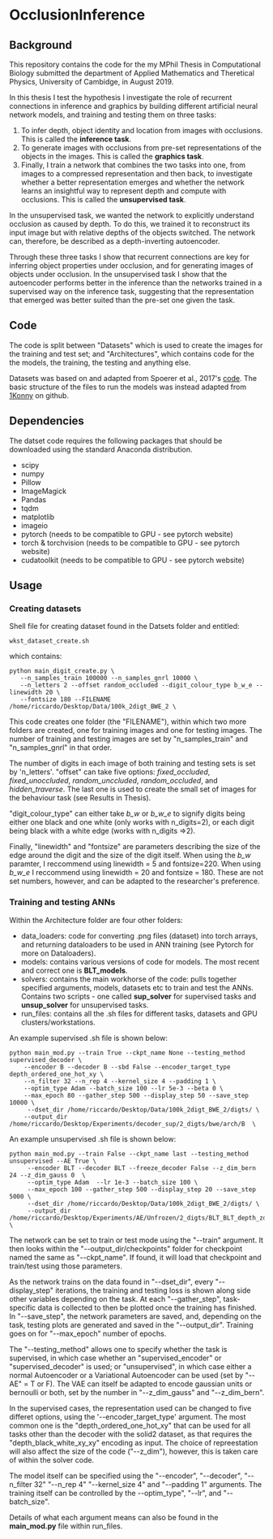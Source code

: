 # OcclusionInference

## Background

This repository contains the code for the my MPhil Thesis in Computational Biology submitted the department of 
Applied Mathematics and Theretical Physics, University of Cambidge, in August 2019. 


In this thesis I test the hypothesis I investigate the role of recurrent connections in inference and graphics by building
different artificial neural network models, and training and testing them on three tasks:
1) To infer depth, object identity and location from images with occlusions. This is called the **inference task**.
2) To generate images with occlusions from pre-set representations of the objects in the images. This is called the  **graphics task**. 
3) Finally, I train a network that combines the two tasks into one, from images to a compressed representation and then back, 
to investigate whether a better representation emerges and whether the network learns an insightful way to represent depth 
and compute with occlusions. This is called the **unsupervised task**. 

In the unsupervised task, we wanted the network to explicitly understand occlusion as caused by depth. To do this,
we trained it to reconstruct its input image but with relative depths of the objects switched. The network can, therefore, 
be described as a depth-inverting autoencoder. 

Through these three tasks I show that recurrent connections are key for inferring object properties under occlusion, and for
generating images of objects under occlusion. In the unsupervised task I show that the autoencoder performs better in the inference
than the networks trained in a supervised way on the inference task, suggesting that the representation that emerged was better suited
than the pre-set one given the task. 

## Code

The code is split between "Datasets" which is used to create the images for the training and test set; and "Architectures",
which contains code for the the models, the training, the testing and anything else.

Datasets was based on and adapted from Spoerer et al., 2017's [code](https://github.com/cjspoerer/digitclutter). 
The basic structure of the files to run the models was instead adapted from [1Konny](https://github.com/1Konny/Beta-VAE) on github.

## Dependencies 

The datset code requires the following packages that should be downloaded using the standard Anaconda distribution.
* scipy
* numpy
* Pillow
* ImageMagick
* Pandas
* tqdm
* matplotlib
* imageio
* pytorch (needs to be compatible to GPU - see pytorch website)
* torch & torchvision (needs to be compatible to GPU - see pytorch website)
* cudatoolkit (needs to be compatible to GPU - see pytorch website)



## Usage

### Creating datasets

Shell file for creating dataset found in the Datsets folder and entitled:

```
wkst_dataset_create.sh
```

which contains:

```
python main_digit_create.py \
   --n_samples_train 100000 --n_samples_gnrl 10000 \
   --n_letters 2 --offset random_occluded --digit_colour_type b_w_e --linewidth 20 \
   --fontsize 180 --FILENAME /home/riccardo/Desktop/Data/100k_2digt_BWE_2 \
```
This code creates one folder (the "FILENAME"), within which two more folders are created, one for training images and one for testing images. The number of training and testing images are set by "n_samples_train" and "n_samples_gnrl" in that order. 

The number of digits in each image of both training and testing sets is set by 'n_letters'. 
"offset" can take five options: *fixed_occluded*, *fixed_unoccluded*, *random_unccluded*, *random_occluded*, and *hidden_traverse*. The last one is used to create the small set of images for the behaviour task (see Results in Thesis).

"digit_colour_type" can either take *b_w* or *b_w_e* to signify digits being either one black and one white (only works with n_digits=2), or each digit being black with a white edge (works with n_digits =>2). 

Finally, "linewidth" and "fontsize" are parameters describing the size of the edge around the digit and the size of the digit itself. When using the *b_w* paramter, I reccommend using linewidth = 5 and fontsize=220. When using *b_w_e* I reccommend using linewidth = 20 and fontsize = 180. These are not set numbers, however, and can be adapted to the researcher's preference.


### Training and testing ANNs

Within the Architecture folder are four other folders: 
* data_loaders: code for converting .png files (dataset) into torch arrays, and returning dataloaders to be used in ANN training (see Pytorch for more on Dataloaders). 
* models: contains various versions of code for models. The most recent and correct one is **BLT_models**.
* solvers: contains the main workhorse of the code: pulls together specified arguments, models, datasets etc to train and test the ANNs. Contains two scripts - one called **sup_solver** for supervised tasks and **unsup_solver** for unsupervised tasks. 
* run_files: contains all the .sh files for different tasks, datasets and GPU clusters/workstations.  


An example supervised .sh file is shown below:
```
python main_mod.py --train True --ckpt_name None --testing_method supervised_decoder \
    --encoder B --decoder B --sbd False --encoder_target_type depth_ordered_one_hot_xy \
    --n_filter 32 --n_rep 4 --kernel_size 4 --padding 1 \
    --optim_type Adam --batch_size 100 --lr 5e-3 --beta 0 \
    --max_epoch 80 --gather_step 500 --display_step 50 --save_step 10000 \
     --dset_dir /home/riccardo/Desktop/Data/100k_2digt_BWE_2/digts/ \
    --output_dir /home/riccardo/Desktop/Experiments/decoder_sup/2_digts/bwe/arch/B  \
```

An example unsupervised .sh file is shown below:
```
python main_mod.py --train False --ckpt_name last --testing_method unsupervised --AE True \
     --encoder BLT --decoder BLT --freeze_decoder False --z_dim_bern 24 --z_dim_gauss 0  \
     --optim_type Adam  --lr 1e-3 --batch_size 100 \
     --max_epoch 100 --gather_step 500 --display_step 20 --save_step 5000 \
     --dset_dir /home/riccardo/Desktop/Data/100k_2digt_BWE_2/digts/ \
     --output_dir /home/riccardo/Desktop/Experiments/AE/Unfrozen/2_digts/BLT_BLT_depth_zdim24_2 \
```

The network can be set to train or test mode using the "--train" argument. It then looks within the "--output_dir/checkpoints" folder for checkpoint named the same as "--ckpt_name". If found, it will load that checkpoint and train/test using those parameters.

As the network trains on the data found in "--dset_dir", every "--display_step" iterations, the training and testing loss is shown along side other variables depending on the task. At each "--gather_step", task-specific data is collected to then be plotted once the training has finished. In "--save_step", the network parameters are saved, and, depending on the task, testing plots are generated and saved in the "--output_dir".  Training goes on for "--max_epoch" number of epochs. 

The "--testing_method" allows one to specify whether the task is supervised, in which case whether an "supervised_encoder" or "supervised_decoder" is used; or "unsupervised", in which case either a normal Autoencoder or a Variational Autoencoder can be used (set by "--AE" = T or F). The VAE can itself be adapted to encode gaussian units or bernoulli or both, set by the number in "--z_dim_gauss" and "--z_dim_bern". 

In the supervised cases, the representation used can be changed to five differet options, using the '--encoder_target_type' argument. The most common one is the "depth_ordered_one_hot_xy" that can be used for all tasks other than the decoder with the solid2 dataset, as that requires the "depth_black_white_xy_xy" encoding as input. The choice of repreestation will also affect the size of the code ("--z_dim"), however, this is taken care of within the solver code. 

The model itself can be specified using the "--encoder", "--decoder", "--n_filter 32" "--n_rep 4" "--kernel_size 4" and "--padding 1" arguments. The training itself can be controlled by the --optim_type",   "--lr", and "--batch_size". 

Details of what each argument means can also be found in the **main_mod.py** file within run_files. 



